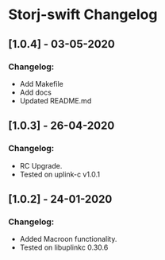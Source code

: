 # Storj-swift Changelog

## [1.0.4] - 03-05-2020
### Changelog:
* Add Makefile
* Add docs
* Updated README.md

## [1.0.3] - 26-04-2020
### Changelog:
* RC Upgrade.
* Tested on uplink-c v1.0.1

## [1.0.2] - 24-01-2020
### Changelog:
* Added Macroon functionality.
* Tested on libuplinkc 0.30.6